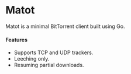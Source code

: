 # Matot
Matot is a minimal BitTorrent client built using Go.

#### Features
- Supports TCP and UDP trackers.
- Leeching only.
- Resuming partial downloads.

